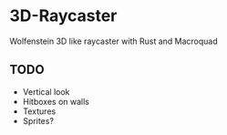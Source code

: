 # 3D-Raycaster

Wolfenstein 3D like raycaster with Rust and Macroquad


## TODO

- Vertical look
- Hitboxes on walls
- Textures
- Sprites?
